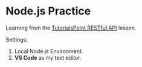 # Node.js Practice
Learning from the [TutorialsPoint RESTful API](https://www.tutorialspoint.com/nodejs/nodejs_restful_api.htm) lesson.

Settings:
1. Local Node.js Environment.
1. __VS Code__ as my text editor.
